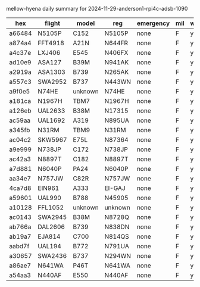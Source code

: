 mellow-hyena daily summary for 2024-11-29-anderson1-rpi4c-adsb-1090

|hex|flight|model|reg|emergency|mil|weirdo|
|--|--|--|--|--|--|--|
|a66484|N5105P|C152|N5105P|none|F|yyy|
|a874a4|FFT4918|A21N|N644FR|none|F|yyy|
|a4c37e|LXJ406|E545|N406FX|none|F|yyy|
|ad10e9|ASA127|B39M|N941AK|none|F|yyy|
|a2919a|ASA1303|B739|N265AK|none|F|yyy|
|a557c3|SWA2952|B737|N443WN|none|F|yyy|
|a9f0e5|N74HE|unknown|N74HE|none|F|yyy|
|a181ca|N1967H|TBM7|N1967H|none|F|yyy|
|a126eb|UAL2633|B38M|N17315|none|F|yyy|
|ac59aa|UAL1692|A319|N895UA|none|F|yyy|
|a345fb|N31RM|TBM9|N31RM|none|F|yyy|
|ac04c2|SKW5967|E75L|N87364|none|F|yyy|
|a9e999|N738JP|C172|N738JP|none|F|yyy|
|ac42a3|N8897T|C182|N8897T|none|F|yyy|
|a7d881|N6040P|PA24|N6040P|none|F|yyy|
|aa34e7|N757JW|C82R|N757JW|none|F|yyy|
|4ca7d8|EIN961|A333|EI-GAJ|none|F|yyy|
|a59601|UAL990|B788|N45905|none|F|yyy|
|a10128|FFL1052|unknown|unknown|none|F|yyy|
|ac0143|SWA2945|B38M|N8728Q|none|F|yyy|
|ab766a|DAL2606|B739|N838DN|none|F|yyy|
|ab19a7|EJA814|C700|N814QS|none|F|yyy|
|aabd7f|UAL194|B772|N791UA|none|F|yyy|
|a30657|SWA2436|B737|N294WN|none|F|yyy|
|a86ae7|N641WA|P46T|N641WA|none|F|yyy|
|a54aa3|N440AF|E550|N440AF|none|F|yyy|
